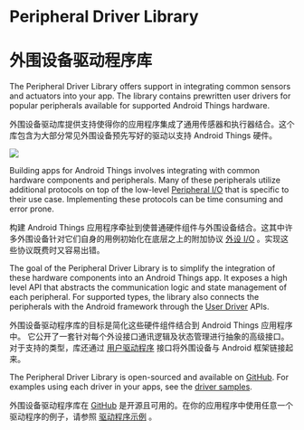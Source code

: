 # Peripheral Driver Library

# 外围设备驱动程序库


The Peripheral Driver Library offers support in integrating common sensors and actuators into your app. The library contains prewritten user drivers for popular peripherals available for supported Android Things hardware.

外围设备驱动库提供支持使得你的应用程序集成了通用传感器和执行器结合。这个库包含为大部分常见外围设备预先写好的驱动以支持 Android Things 硬件。

![](https://developer.android.google.cn/things/images/driver-library.png)

Building apps for Android Things involves integrating with common hardware components and peripherals. Many of these peripherals utilize additional protocols on top of the low-level [Peripheral I/O](https://developer.android.google.cn/things/sdk/pio/index.html) that is specific to their use case. Implementing these protocols can be time consuming and error prone.

构建 Android Things 应用程序牵扯到使普通硬件组件与外围设备结合。这其中许多外围设备针对它们自身的用例初始化在底层之上的附加协议 [外设 I/O](https://developer.android.google.cn/things/sdk/pio/index.html) 。实现这些协议既费时又容易出错。

The goal of the Peripheral Driver Library is to simplify the integration of these hardware components into an Android Things app. It exposes a high level API that abstracts the communication logic and state management of each peripheral. For supported types, the library also connects the peripherals with the Android framework through the [User Driver](https://developer.android.google.cn/things/sdk/drivers/index.html) APIs.

外围设备驱动程序库的目标是简化这些硬件组件结合到 Android Things 应用程序中。 它公开了一套针对每个外设接口通讯逻辑及状态管理进行抽象的高级接口。对于支持的类型，库还通过 [用户驱动程序](https://developer.android.google.cn/things/sdk/drivers/index.html) 接口将外围设备与 Android 框架链接起来。

The Peripheral Driver Library is open-sourced and available on [GitHub](https://github.com/androidthings/contrib-drivers). For examples using each driver in your apps, see the [driver samples](https://github.com/androidthings/drivers-samples).

外围设备驱动程序库在 [GitHub](https://github.com/androidthings/contrib-drivers) 是开源且可用的。在你的应用程序中使用任意一个驱动程序的例子，请参照 [驱动程序示例](https://github.com/androidthings/drivers-samples) 。

